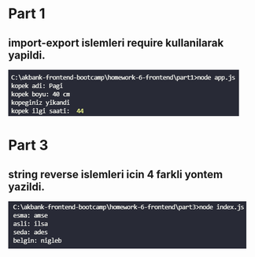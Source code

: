 # Part 1
## import-export islemleri require kullanilarak yapildi.

![part1](https://github.com/AKBANK-Patika-FullStack-Bootcamp/EsmaKaragulle_Homeworks/blob/master/homework-6-frontend/img/part1.png)

# Part 3
## string reverse islemleri icin 4 farkli yontem yazildi.
![part3](https://github.com/AKBANK-Patika-FullStack-Bootcamp/EsmaKaragulle_Homeworks/blob/master/homework-6-frontend/img/part3.png)

